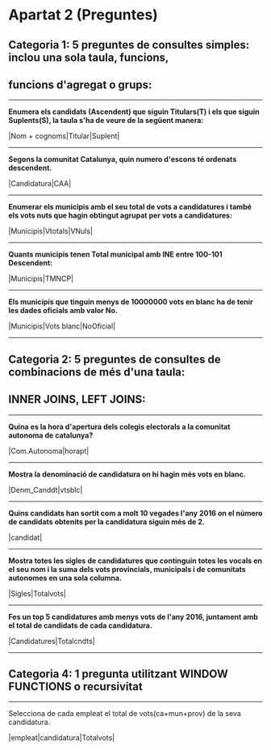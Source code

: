 Apartat 2 (Preguntes)
=====================

Categoria 1: 5 preguntes de consultes simples: inclou una sola taula, funcions,
-------------------------------------------------------------------------------
funcions d'agregat o grups:
---------------------------
* * *
**Enumera els candidats (Ascendent) que siguin Titulars(T) i els que siguin Suplents(S),
la taula s'ha de veure de la següent manera:**


|Nom + cognoms|Titular|Suplent|

* * * 
**Segons la comunitat Catalunya, quin numero d'escons té ordenats descendent.**


|Candidatura|CAA|

* * *
**Enumerar els municipis amb el seu total de vots a candidatures i també
els vots nuts que hagin obtingut agrupat per vots a candidatures:**


|Municipis|Vtotals|VNuls|

* * *
**Quants municipis tenen Total municipal amb INE entre 100-101 Descendent:**


|Municipis|TMNCP|

* * *
**Els municipis que tinguin menys de 10000000 vots en blanc ha de tenir
les dades oficials amb valor No.**

|Municipis|Vots blanc|NoOficial|

* * *
Categoria 2: 5 preguntes de consultes de combinacions de més d'una taula:
-------------------------------------------------------------------------
INNER JOINS, LEFT JOINS:
------------------------
* * *

**Quina es la hora d'apertura dels colegis electorals a la comunitat autonoma
de catalunya?**


|Com.Autonoma|horapt|

* * *
**Mostra la denominació de candidatura on hi hagin més vots en blanc.**


|Denm_Canddt|vtsblc|

* * *
**Quins candidats han sortit com a molt 10 vegades l'any 2016 on
el número de candidats obtenits per la candidatura siguin més de 2.**


|candidat|

* * *
**Mostra totes les sigles de candidatures que continguin totes les vocals en el seu nom i la suma dels vots provincials, municipals i de comunitats autonomes en una sola columna.**


|Sigles|Totalvots|

* * *
**Fes un top 5 candidatures amb menys vots de l'any 2016, juntament amb el total de candidats de cada candidatura.**


|Candidatures|Totalcndts|

* * *
Categoria 4: 1 pregunta utilitzant WINDOW FUNCTIONS o recursivitat
------------------------------------------------------------------
* * *
Selecciona de cada empleat el total de vots(ca+mun+prov) de la seva candidatura.


|empleat|candidatura|Totalvots|


